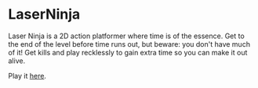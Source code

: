 # LaserNinja
Laser Ninja is a 2D action platformer where time is of the essence. Get to the end of the level before time runs out, but beware: you don't have much of it! Get kills and play recklessly to gain extra time so you can make it out alive.

Play it [here](https://kiamvdd.itch.io/laserninja).
